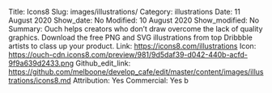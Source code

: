 Title: Icons8
Slug: images/illustrations/
Category: illustrations
Date: 11 August 2020
Show_date: No
Modified: 10 August 2020
Show_modified: No
Summary: Ouch helps creators who don’t draw overcome the lack of quality graphics. Download the free PNG and SVG illustrations from top Dribbble artists to class up your product.
Link: https://icons8.com/illustrations
Icon: https://ouch-cdn.icons8.com/preview/981/9d5daf39-d042-440b-acfd-9f9a639d2433.png
Github_edit_link: https://github.com/melboone/develop_cafe/edit/master/content/images/illustrations/icons8.md
Attribution: Yes
Commercial: Yes
b
